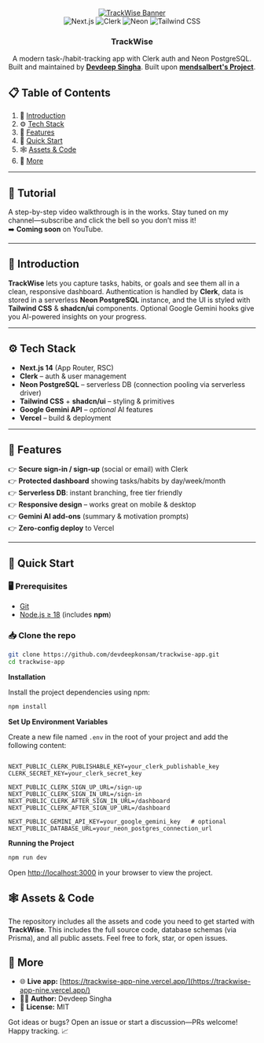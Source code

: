 
<div align="center">
  <br />
  <a href="https://trackwise-app-nine.vercel.app" target="_blank">
    <img src="https://i.postimg.cc/tC0zSBC4/image.png" alt="TrackWise Banner" />
  </a>

  <br />

  <!-- Tech-stack badges -->
  <div>
    <img src="https://img.shields.io/badge/-Next_JS-black?style=for-the-badge&logoColor=white&logo=nextdotjs&color=000000"  alt="Next.js" />
    <img src="https://img.shields.io/badge/-Clerk-black?style=for-the-badge&logoColor=white&logo=clerk&color=0E0E2C"        alt="Clerk"  />
    <img src="https://img.shields.io/badge/-Neon_DB-black?style=for-the-badge&logoColor=white&logo=postgresql&color=38BDF8" alt="Neon"   />
    <img src="https://img.shields.io/badge/-Tailwind_CSS-black?style=for-the-badge&logoColor=white&logo=tailwindcss&color=06B6D4" alt="Tailwind CSS" />
  </div>

  <h3 align="center">TrackWise</h3>

  <div align="center">
    A modern task-/habit-tracking app with Clerk auth&nbsp;and&nbsp;Neon&nbsp;PostgreSQL.<br/>
    Built and maintained by <a href="https://github.com/devdeepkonsam" target="_blank"><b>Devdeep&nbsp;Singha</b></a>. Built upon&nbsp;<a href="https://github.com/mendsalbert" target="_blank"><b>mendsalbert's Project</b></a>.
  </div>
</div>

## 📋 <a name="table">Table of Contents</a>
1. 🤖 [Introduction](#introduction)  
2. ⚙️ [Tech&nbsp;Stack](#tech-stack)  
3. 🔋 [Features](#features)  
4. 🤸 [Quick&nbsp;Start](#quick-start)  
5. 🕸️ [Assets&nbsp;&amp;&nbsp;Code](#assets--code)  
6. 🚀 [More](#more)  

---

## 🚨 Tutorial
A step-by-step video walkthrough is in the works. Stay tuned on my channel—subscribe and click the bell so you don’t miss it!  
➡️ **Coming soon** on YouTube.

---

## <a name="introduction">🤖 Introduction</a>
**TrackWise** lets you capture tasks, habits, or goals and see them all in a clean, responsive dashboard. Authentication is handled by **Clerk**, data is stored in a serverless **Neon PostgreSQL** instance, and the UI is styled with **Tailwind CSS** & **shadcn/ui** components. Optional Google Gemini hooks give you AI-powered insights on your progress.

---

## <a name="tech-stack">⚙️ Tech Stack</a>
- **Next.js 14** (App Router, RSC)  
- **Clerk** – auth & user management  
- **Neon PostgreSQL** – serverless DB (connection pooling via serverless driver)  
- **Tailwind CSS** + **shadcn/ui** – styling & primitives  
- **Google Gemini API** – *optional* AI features  
- **Vercel** – build & deployment  

---

## <a name="features">🔋 Features</a>
👉 **Secure sign-in / sign-up** (social or email) with Clerk  
👉 **Protected dashboard** showing tasks/habits by day/week/month  
👉 **Serverless DB**: instant branching, free tier friendly  
👉 **Responsive design** – works great on mobile & desktop  
👉 **Gemini AI add-ons** (summary & motivation prompts)  
👉 **Zero-config deploy** to Vercel  

---

## <a name="quick-start">🤸 Quick Start</a>

### 🖥️ Prerequisites
- [Git](https://git-scm.com/)  
- [Node.js ≥ 18](https://nodejs.org/) (includes **npm**)  

### 📥 Clone the repo
```bash
git clone https://github.com/devdeepkonsam/trackwise-app.git
cd trackwise-app
```

**Installation**

Install the project dependencies using npm:

```bash
npm install
```

**Set Up Environment Variables**

Create a new file named `.env` in the root of your project and add the following content:

```env

NEXT_PUBLIC_CLERK_PUBLISHABLE_KEY=your_clerk_publishable_key
CLERK_SECRET_KEY=your_clerk_secret_key

NEXT_PUBLIC_CLERK_SIGN_UP_URL=/sign-up
NEXT_PUBLIC_CLERK_SIGN_IN_URL=/sign-in
NEXT_PUBLIC_CLERK_AFTER_SIGN_IN_URL=/dashboard
NEXT_PUBLIC_CLERK_AFTER_SIGN_UP_URL=/dashboard

NEXT_PUBLIC_GEMINI_API_KEY=your_google_gemini_key   # optional
NEXT_PUBLIC_DATABASE_URL=your_neon_postgres_connection_url
```

**Running the Project**

```bash
npm run dev
```

Open [http://localhost:3000](http://localhost:3000) in your browser to view the project.



## 🕸️ Assets & Code

The repository includes all the assets and code you need to get started with **TrackWise**. This includes the full source code, database schemas (via Prisma), and all public assets. Feel free to fork, star, or open issues.

## 🚀 More

- 🌐 **Live app:** [https://trackwise-app-nine.vercel.app/](https://trackwise-app-nine.vercel.app/)  
- 🧑‍💻 **Author:** Devdeep Singha  
- 📜 **License:** MIT  

Got ideas or bugs? Open an issue or start a discussion—PRs welcome!  
Happy tracking. 📈

